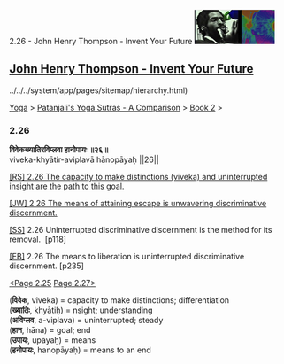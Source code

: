 2.26 - John Henry Thompson - Invent Your Future [![John Henry Thompson - Invent Your Future](../../../_/rsrc/1329567069254/config/customLogo.gif-revision=6.png)](../../../index.html)

[John Henry Thompson - Invent Your Future](../../../index.html)
---------------------------------------------------------------

../../../system/app/pages/sitemap/hierarchy.html)
    

[Yoga](../../../yoga.html)‎ > ‎[Patanjali's Yoga Sutras - A Comparison](../../patanjani.html)‎ > ‎[Book 2](../book-2.html)‎ > ‎

### 2.26

**विवेकख्यातिरविप्लवा हानोपायः ॥२६॥**  
viveka-khyātir-aviplavā hānopāyaḥ ||26||  
  
  
[\[RS\] 2.26 The capacity to make distinctions (viveka) and uninterrupted insight are the path to this goal.](http://www.ashtangayoga.info/philosophy/yoga-sutra-patanjali/chapter-2/item/viveka-khyatir-aviplava-hanopayah-26/)  
  
[\[JW\] 2.26 The means of attaining escape is unwavering discriminative discernment.](http://books.google.com/books?id=YzFImjtOxUwC&pg=PA169&ci=102%2C401%2C761%2C51&source=bookclip)  
  
[\[SS\]](http://www.amazon.com/Yoga-Sutras-Patanjali-Commentary-Satchidananda/dp/0932040381) 2.26 Uninterrupted discriminative discernment is the method for its removal.  \[p118\]  
  
[\[EB\]](http://www.amazon.com/Yoga-Sutras-Patanjali-Translation-Commentary/dp/0865477361/ref=sr_1_1?ie=UTF8&s=books&qid=1250508322&sr=1-1) 2.26 The means to liberation is uninterrupted discriminative discernment. \[p235\]  
  
[<Page 2.25](225.html)  [Page 2.27>](227.html)  
  

(**विवेक**, viveka) = capacity to make distinctions; differentiation  
(**ख्यातिः**, khyātiḥ) = nsight; understanding  
(**अविप्लव**, a-viplava) = uninterrupted; steady  
(**हान**, hāna) = goal; end  
(**उपायः**, upāyaḥ) = means  
(**हनोपायः**, hanopāyaḥ) = means to an end

